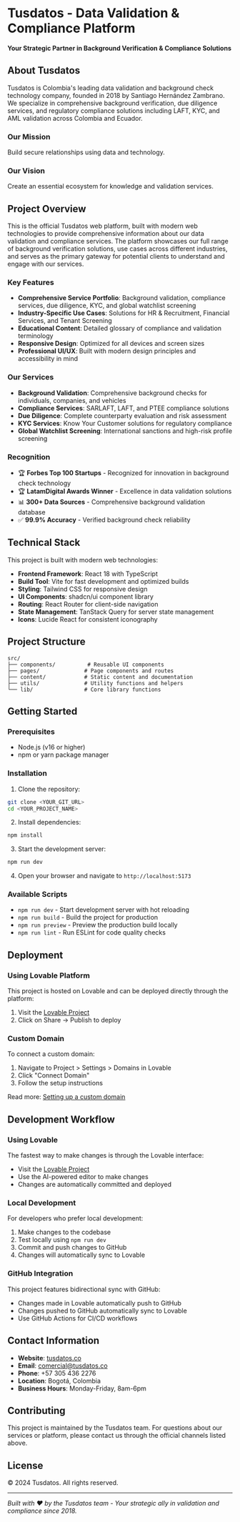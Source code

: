
# Tusdatos - Data Validation & Compliance Platform

**Your Strategic Partner in Background Verification & Compliance Solutions**

## About Tusdatos

Tusdatos is Colombia's leading data validation and background check technology company, founded in 2018 by Santiago Hernández Zambrano. We specialize in comprehensive background verification, due diligence services, and regulatory compliance solutions including LAFT, KYC, and AML validation across Colombia and Ecuador.

### Our Mission
Build secure relationships using data and technology.

### Our Vision
Create an essential ecosystem for knowledge and validation services.

## Project Overview

This is the official Tusdatos web platform, built with modern web technologies to provide comprehensive information about our data validation and compliance services. The platform showcases our full range of background verification solutions, use cases across different industries, and serves as the primary gateway for potential clients to understand and engage with our services.

### Key Features

- **Comprehensive Service Portfolio**: Background validation, compliance services, due diligence, KYC, and global watchlist screening
- **Industry-Specific Use Cases**: Solutions for HR & Recruitment, Financial Services, and Tenant Screening
- **Educational Content**: Detailed glossary of compliance and validation terminology
- **Responsive Design**: Optimized for all devices and screen sizes
- **Professional UI/UX**: Built with modern design principles and accessibility in mind

### Our Services

- **Background Validation**: Comprehensive background checks for individuals, companies, and vehicles
- **Compliance Services**: SARLAFT, LAFT, and PTEE compliance solutions
- **Due Diligence**: Complete counterparty evaluation and risk assessment
- **KYC Services**: Know Your Customer solutions for regulatory compliance
- **Global Watchlist Screening**: International sanctions and high-risk profile screening

### Recognition

- 🏆 **Forbes Top 100 Startups** - Recognized for innovation in background check technology
- 🏆 **LatamDigital Awards Winner** - Excellence in data validation solutions
- 📊 **300+ Data Sources** - Comprehensive background validation database
- ✅ **99.9% Accuracy** - Verified background check reliability

## Technical Stack

This project is built with modern web technologies:

- **Frontend Framework**: React 18 with TypeScript
- **Build Tool**: Vite for fast development and optimized builds
- **Styling**: Tailwind CSS for responsive design
- **UI Components**: shadcn/ui component library
- **Routing**: React Router for client-side navigation
- **State Management**: TanStack Query for server state management
- **Icons**: Lucide React for consistent iconography

## Project Structure

```
src/
├── components/          # Reusable UI components
├── pages/              # Page components and routes
├── content/            # Static content and documentation
├── utils/              # Utility functions and helpers
└── lib/                # Core library functions
```

## Getting Started

### Prerequisites

- Node.js (v16 or higher)
- npm or yarn package manager

### Installation

1. Clone the repository:
```bash
git clone <YOUR_GIT_URL>
cd <YOUR_PROJECT_NAME>
```

2. Install dependencies:
```bash
npm install
```

3. Start the development server:
```bash
npm run dev
```

4. Open your browser and navigate to `http://localhost:5173`

### Available Scripts

- `npm run dev` - Start development server with hot reloading
- `npm run build` - Build the project for production
- `npm run preview` - Preview the production build locally
- `npm run lint` - Run ESLint for code quality checks

## Deployment

### Using Lovable Platform

This project is hosted on Lovable and can be deployed directly through the platform:

1. Visit the [Lovable Project](https://lovable.dev/projects/8e469843-9778-4936-a9ac-71cad8317303)
2. Click on Share → Publish to deploy

### Custom Domain

To connect a custom domain:
1. Navigate to Project > Settings > Domains in Lovable
2. Click "Connect Domain"
3. Follow the setup instructions

Read more: [Setting up a custom domain](https://docs.lovable.dev/tips-tricks/custom-domain#step-by-step-guide)

## Development Workflow

### Using Lovable

The fastest way to make changes is through the Lovable interface:
- Visit the [Lovable Project](https://lovable.dev/projects/8e469843-9778-4936-a9ac-71cad8317303)
- Use the AI-powered editor to make changes
- Changes are automatically committed and deployed

### Local Development

For developers who prefer local development:
1. Make changes to the codebase
2. Test locally using `npm run dev`
3. Commit and push changes to GitHub
4. Changes will automatically sync to Lovable

### GitHub Integration

This project features bidirectional sync with GitHub:
- Changes made in Lovable automatically push to GitHub
- Changes pushed to GitHub automatically sync to Lovable
- Use GitHub Actions for CI/CD workflows

## Contact Information

- **Website**: [tusdatos.co](https://tusdatos.co)
- **Email**: comercial@tusdatos.co
- **Phone**: +57 305 436 2276
- **Location**: Bogotá, Colombia
- **Business Hours**: Monday-Friday, 8am-6pm

## Contributing

This project is maintained by the Tusdatos team. For questions about our services or platform, please contact us through the official channels listed above.

## License

© 2024 Tusdatos. All rights reserved.

---

*Built with ❤️ by the Tusdatos team - Your strategic ally in validation and compliance since 2018.*
